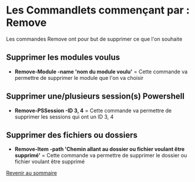 # Les Commandlets commençant par : Remove

Les commandes Remove ont pour but de supprimer ce que l'on souhaite

## Supprimer les modules voulus

- __Remove-Module -name 'nom du module voulu'__ = Cette commande va permettre de supprimer le module que l'on va choisir

## Supprimer une/plusieurs session(s) Powershell

- __Remove-PSSession -ID 3, 4__ = Cette commande va permettre de supprimer les sessions qui ont un ID 3, 4

## Supprimer des fichiers ou dossiers

- __Remove-Item -path 'Chemin allant au dossier ou fichier voulant être supprimé'__ = Cette commande va permettre de supprimer le dossier ou fichier voulant être supprimé

[Revenir au sommaire](https://github.com/kevinguyodo/Powershell/blob/main/README.md)

